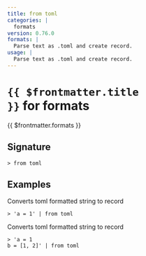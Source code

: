 ```yaml
---
title: from toml
categories: |
  formats
version: 0.76.0
formats: |
  Parse text as .toml and create record.
usage: |
  Parse text as .toml and create record.
---
```


# <code>{{ $frontmatter.title }}</code> for formats

<div class='command-title'>{{ $frontmatter.formats }}</div>

## Signature

```> from toml ```

## Examples

Converts toml formatted string to record
```shell
> 'a = 1' | from toml
```

Converts toml formatted string to record
```shell
> 'a = 1
b = [1, 2]' | from toml
```
